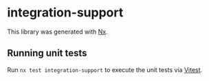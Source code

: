 # integration-support

This library was generated with [Nx](https://nx.dev).

## Running unit tests

Run `nx test integration-support` to execute the unit tests via [Vitest](https://vitest.dev/).
